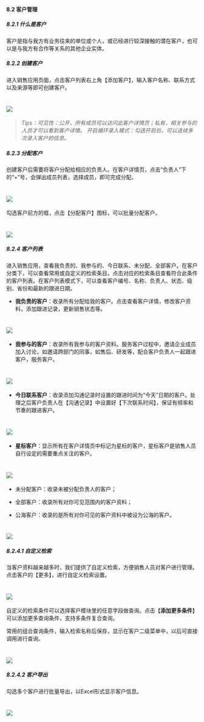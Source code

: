 #### 8.2 客户管理

##### 8.2.1 什么是客户

客户是指与我方有业务往来的单位或个人，或已经进行较深接触的潜在客户，也可以是与我方有合作等关系的其他企业实体。

##### 8.2.2 创建客户

进入销售应用页面，点击客户列表右上角【添加客户】，输入客户名称、联系方式以及来源等即可创建客户。 

# ![](/assets/8.2新增客户.png)

> _Tips：可见性：公开，所有成员可以访问此客户详情页；私有，相关参与的人员才可以看到客户详情。
开启循环录入模式：勾选开启后，可以连续多次录入客户的信息。_

##### 8.2.3 分配客户

创建客户后需要将客户分配给相应的负责人。在客户详情页，点击“负责人”下的“+”号，会弹出成员列表，选择成员，即可完成分配。

# ![](/assets/8.2.3分配客户.png)

勾选客户前方的框，点击【分配客户】图标，可以批量分配客户。

# ![](/assets/8.2.4分配客户.png)

##### 8.2.4 客户列表

进入销售应用，查看我负责的、我参与的、今日联系、未分配、全部客户。在客户分类下，可以查看常用或自定义的检索条目。点击对应的检索条目查看符合此条件的客户列表。在客户列表模式下，可以查看客户编号、名称、负责人、状态、级别、省份和最新的跟进日期。

* **我负责的客户**：收录所有分配给我的客户。点击查看客户详情，修改客户资料，添加跟进记录，更新销售状态等。

# ![](/assets/8.2.4我负责的客户列表.png)

* **我参与的客户**：收录所有我参与的客户资料。服务客户过程中，邀请企业成员加入讨论，如邀请跨部门的同事，如售后、研发等，配合客户负责人一起跟进客户，服务客户。

# ![](/assets/8.2.4我参与的客户.png)

* **今日联系客户**：收录添加沟通记录时设置的跟进时间为“今天”日期的客户。处理之后客户负责人在【沟通记录】中设置好【下次联系时间】，保证有频率和节奏的跟进客户。

# ![](/assets/8.2.4今日联系的客户.png)

* **星标客户**：显示所有在客户详情页中标记为星标的客户，星标客户是销售人员自行设定的需要重点关注的客户。

 
 # ![](/assets/8.2.4星标客户.png) 


* 未分配客户：收录未被分配负责人的客户；

* 全部客户：收录所有对你可见范围内的客户资料；

* 公海客户：收录的是所有对你可见的客户资料中被设为公海的客户。

# ![](/assets/8.2.4设为公海客户.png)

##### 8.2.4.1 自定义检索

当客户资料越来越多时，我们提供了自定义检索，方便销售人员对客户进行管理。 点击客户的【更多】，进行自定义检索设置。

# ![](/assets/8.2.4.1自定义筛选.png)


自定义的检索条件可以选择客户模块里的任意字段做查询。点击【**添加更多条件**】可以添加更多查询条件，支持多条件复合查询。

常用的组合查询条件，输入检索名称后保存，显示在客户二级菜单中，以后可直接调用进行查询。

# ![](/assets/8.2.4.1自定义筛选2.png)

##### 8.2.4.2 客户导出

勾选多个客户进行批量导出，以Excel形式显示客户信息。

# ![](/assets/8.2.4.2自定排序.png)





 
